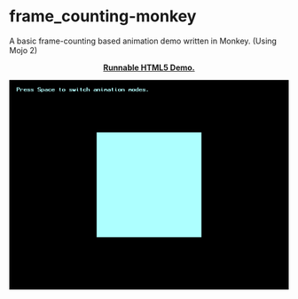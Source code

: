 # frame_counting-monkey
A basic frame-counting based animation demo written in Monkey. (Using Mojo 2)

<p align="center">
  <a href="https://dl.dropboxusercontent.com/u/2015184/monkey/frame_counting.buildv85e/html5/MonkeyGame.html">
    <b>Runnable HTML5 Demo.</b>
  </a>
</p>

<p align="center">
  <a href="https://dl.dropboxusercontent.com/u/2015184/monkey/frame_counting.buildv85e/html5/MonkeyGame.html"><img src="/Preview.png"></a>
</p>
